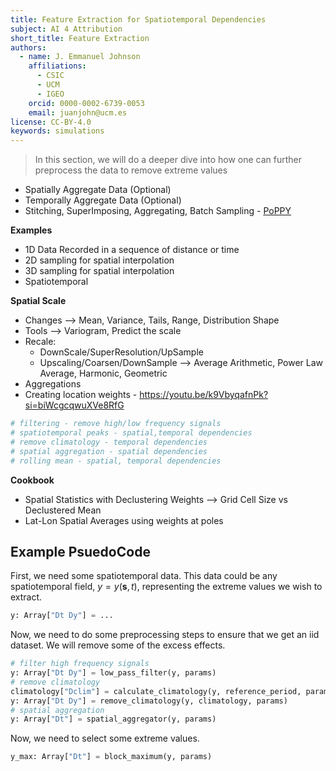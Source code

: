 ```yaml
---
title: Feature Extraction for Spatiotemporal Dependencies
subject: AI 4 Attribution
short_title: Feature Extraction
authors:
  - name: J. Emmanuel Johnson
    affiliations:
      - CSIC
      - UCM
      - IGEO
    orcid: 0000-0002-6739-0053
    email: juanjohn@ucm.es
license: CC-BY-4.0
keywords: simulations
---
```


> In this section, we will do a deeper dive into how one can further preprocess the data to remove extreme values


* Spatially Aggregate Data (Optional)
* Temporally Aggregate Data (Optional)
* Stitching, SuperImposing, Aggregating, Batch Sampling - [PoPPY](https://arxiv.org/pdf/1810.10122.pdf)

**Examples**
- 1D Data Recorded in a sequence of distance or time
- 2D sampling for spatial interpolation
- 3D sampling for spatial interpolation
- Spatiotemporal

**Spatial Scale**
- Changes —> Mean, Variance, Tails, Range, Distribution Shape
- Tools —> Variogram, Predict the scale
- Recale:
	- DownScale/SuperResolution/UpSample
	- Upscaling/Coarsen/DownSample —> Average Arithmetic, Power Law Average, Harmonic, Geometric
- Aggregations
- Creating location weights - https://youtu.be/k9VbyqafnPk?si=biWcgcqwuXVe8RfG 

```python
# filtering - remove high/low frequency signals
# spatiotemporal peaks - spatial,temporal dependencies
# remove climatology - temporal dependencies
# spatial aggregation - spatial dependencies
# rolling mean - spatial, temporal dependencies
```
**Cookbook**
- Spatial Statistics with Declustering Weights —> Grid Cell Size vs Declustered Mean
- Lat-Lon Spatial Averages using weights at poles

## Example PsuedoCode

First, we need some spatiotemporal data.
This data could be any spatiotemporal field, $y=y(\mathbf{s},t)$, representing the extreme values we wish to extract.

```python
y: Array["Dt Dy"] = ...
```

Now, we need to do some preprocessing steps to ensure that we get an iid dataset.
We will remove some of the excess effects.

```python
# filter high frequency signals
y: Array["Dt Dy"] = low_pass_filter(y, params)
# remove climatology
climatology["Dclim"] = calculate_climatology(y, reference_period, params)
y: Array["Dt Dy"] = remove_climatology(y, climatology, params)
# spatial aggregation
y: Array["Dt"] = spatial_aggregator(y, params)
```

Now, we need to select some extreme values.

```python
y_max: Array["Dt"] = block_maximum(y, params)
```
